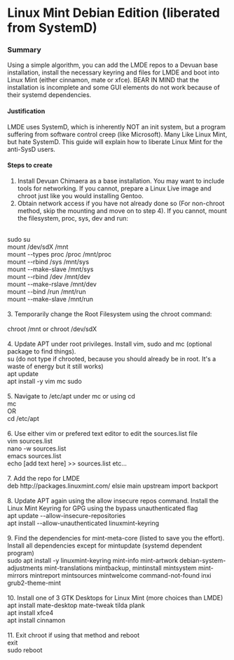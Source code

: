 # Linux Mint Debian Edition (liberated from SystemD)

### Summary
Using a simple algorithm, you can add the LMDE repos to a Devuan base installation, install the necessary keyring and files for LMDE and boot into Linux Mint (either cinnamon, mate or xfce). BEAR IN MIND that the installation is incomplete and some GUI elements do not work because of their systemd dependencies.
#### Justification
LMDE uses SystemD, which is inherently NOT an init system, but a program suffering from software control creep (like Microsoft). Many Like Linux Mint, but hate SystemD. This guide will explain how to liberate Linux Mint for the anti-SysD users.
#### Steps to create
1. Install Devuan Chimaera as a base installation. You may want to include tools for networking. If you cannot, prepare a Linux Live image and chroot just like you would installing Gentoo.
2. Obtain network access if you have not already done so (For non-chroot method, skip the mounting and move on to step 4). If you cannot, mount the filesystem, proc, sys, dev and run:
<br>
sudo su
<br>
mount /dev/sdX /mnt
<br>
mount --types proc /proc /mnt/proc
<br>
mount --rbind /sys /mnt/sys
<br>
mount --make-slave /mnt/sys
<br>
mount --rbind /dev /mnt/dev
<br>
mount --make-rslave /mnt/dev
<br>
mount --bind /run /mnt/run
<br>
mount --make-slave /mnt/run
<br><br>
    3. Temporarily change the Root Filesystem using the chroot command:
<br><br>
chroot /mnt or chroot /dev/sdX
<br><br>
    4. Update APT under root privileges. Install vim, sudo and mc (optional package to find things).
<br>
su (do not type if chrooted, because you should already be in root. It's a waste of energy but it still works)
<br>
apt update
<br>
apt install -y vim mc sudo
<br><br>
    5. Navigate to /etc/apt under mc or using cd
<br>
mc
<br>
OR
<br>
cd /etc/apt
<br><br>
    6. Use either vim or prefered text editor to edit the sources.list file
<br>
vim sources.list
<br>
nano -w sources.list
<br>
emacs sources.list
<br>
echo [add text here] >> sources.list
etc...
<br><br>
    7. Add the repo for LMDE
<br>
deb http://packages.linuxmint.com/ elsie main upstream import backport
<br><br>
    8. Update APT again using the allow insecure repos command. Install the Linux Mint Keyring for GPG using the bypass unauthenticated flag
<br>
apt update --allow-insecure-repositories
<br>
apt install --allow-unauthenticated linuxmint-keyring
<br><br>
    9. Find the dependencies for mint-meta-core (listed to save you the effort). Install all dependencies except for mintupdate (systemd dependent program)
<br>
sudo apt install -y linuxmint-keyring mint-info mint-artwork debian-system-adjustments mint-translations mintbackup, mintinstall mintsystem mint-mirrors mintreport mintsources mintwelcome command-not-found inxi grub2-theme-mint
<br><br>
    10. Install one of 3 GTK Desktops for Linux Mint (more choices than LMDE)
<br>
apt install mate-desktop mate-tweak tilda plank
<br>
apt install xfce4
<br>
apt install cinnamon
<br><br>
    11. Exit chroot if using that method and reboot
<br>
exit
<br>
sudo reboot
